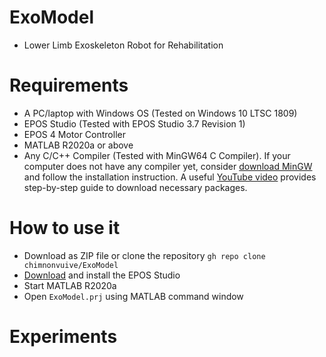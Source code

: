 # ExoModel
* Lower Limb Exoskeleton Robot for Rehabilitation

# Requirements
* A PC/laptop with Windows OS (Tested on Windows 10 LTSC 1809)
* EPOS Studio (Tested with EPOS Studio 3.7 Revision 1)
* EPOS 4 Motor Controller
* MATLAB R2020a or above
* Any C/C++ Compiler (Tested with MinGW64 C Compiler). If your computer does not have any compiler yet, consider [download MinGW](https://osdn.net/projects/mingw/downloads/68260/mingw-get-setup.exe/) and follow the installation instruction. A useful [YouTube video](https://youtu.be/sXW2VLrQ3Bs?t=74) provides step-by-step guide to download necessary packages.

# How to use it
* Download as ZIP file or clone the repository `gh repo clone chimnonvuive/ExoModel`
* [Download](https://www.maxongroup.com/medias/sys_master/root/8942467743774/EPOS-2-4-IDX-Setup.zip) and install the EPOS Studio
* Start MATLAB R2020a
* Open `ExoModel.prj` using MATLAB command window

# Experiments
